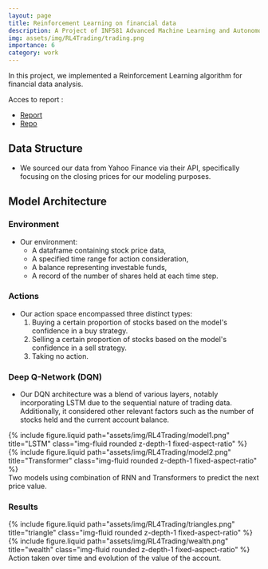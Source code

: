 ```yaml
---
layout: page
title: Reinforcement Learning on financial data
description: A Project of INF581 Advanced Machine Learning and Autonomous Agents course at Ecole Polytechnique
img: assets/img/RL4Trading/trading.png
importance: 6
category: work
---
```


In this project, we implemented a Reinforcement Learning algorithm for financial data analysis.

Acces to report : 
- [Report](https://drive.google.com/file/d/1mU4c1jeIt4Psimh49YUeQnJWM70Czpcg/view?usp=sharing)
- [Repo](https://github.com/mathias-grau/RL4Trading)

## Data Structure

* We sourced our data from Yahoo Finance via their API, specifically focusing on the closing prices for our modeling purposes.

## Model Architecture

### Environment

* Our environment:
  - A dataframe containing stock price data,
  - A specified time range for action consideration,
  - A balance representing investable funds,
  - A record of the number of shares held at each time step.

### Actions

* Our action space encompassed three distinct types:
  1. Buying a certain proportion of stocks based on the model's confidence in a buy strategy.
  2. Selling a certain proportion of stocks based on the model's confidence in a sell strategy.
  3. Taking no action.


### Deep Q-Network (DQN)

* Our DQN architecture was a blend of various layers, notably incorporating LSTM due to the sequential nature of trading data. Additionally, it considered other relevant factors such as the number of stocks held and the current account balance.

<div class="row justify-content-sm-center">
    <div class="col-sm-6 mt-3 mt-md-0">
        {% include figure.liquid path="assets/img/RL4Trading/model1.png" title="LSTM" class="img-fluid rounded z-depth-1 fixed-aspect-ratio" %}
    </div>
    <div class="col-sm-6 mt-3 mt-md-0">
        {% include figure.liquid path="assets/img/RL4Trading/model2.png" title="Transformer" class="img-fluid rounded z-depth-1 fixed-aspect-ratio" %}
    </div>
</div>
<div class="caption">
    Two models using combination of RNN and Transformers to predict the next price value.
</div>

### Results

<div class="row justify-content-sm-center">
    <div class="col-sm-6 mt-3 mt-md-0">
        {% include figure.liquid path="assets/img/RL4Trading/triangles.png" title="triangle" class="img-fluid rounded z-depth-1 fixed-aspect-ratio" %}
    </div>
    <div class="col-sm-6 mt-3 mt-md-0">
        {% include figure.liquid path="assets/img/RL4Trading/wealth.png" title="wealth" class="img-fluid rounded z-depth-1 fixed-aspect-ratio" %}
    </div>
</div>
<div class="caption">
    Action taken over time and evolution of the value of the account.
</div>